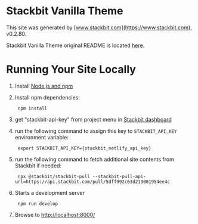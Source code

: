 # Stackbit Vanilla Theme

This site was generated by [www.stackbit.com](https://www.stackbit.com), v0.2.80.

Stackbit Vanilla Theme original README is located [here](./README.theme.md).

# Running Your Site Locally

1. Install [Node.js and npm](https://nodejs.org/en/)

1. Install npm dependencies:

        npm install

1. get "stackbit-api-key" from project menu in [Stackbit dashboard](https://app.stackbit.com/dashboard)

1. run the following command to assign this key to `STACKBIT_API_KEY` environment variable:

        export STACKBIT_API_KEY={stackbit_netlify_api_key}

1. run the following command to fetch additional site contents from Stackbit if needed:

        npx @stackbit/stackbit-pull --stackbit-pull-api-url=https://api.stackbit.com/pull/5dff992c63d213001954ee4c

1. Starts a development server

        npm run develop

1. Browse to [http://localhost:8000/](http://localhost:8000/)
